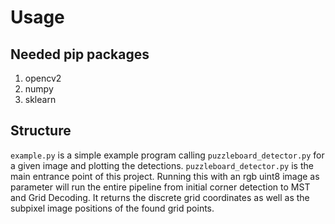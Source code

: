 # Usage

## Needed pip packages
1. opencv2
2. numpy
3. sklearn

## Structure
`example.py` is a simple example program calling `puzzleboard_detector.py` for a given image and plotting the detections.
`puzzleboard_detector.py` is the main entrance point of this project. 
Running this with an rgb uint8 image as parameter will run the entire pipeline from initial corner detection to MST and Grid Decoding. 
It returns the discrete grid coordinates as well as the subpixel image positions of the found grid points.
